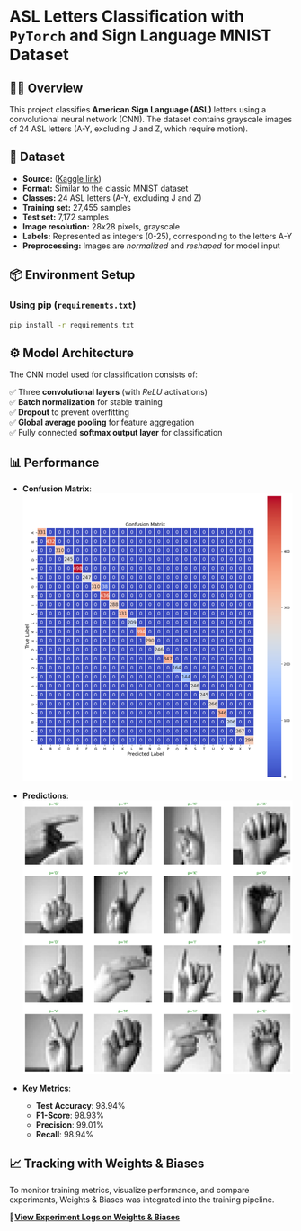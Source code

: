 # ASL Letters Classification with `PyTorch` and Sign Language MNIST Dataset

## 🖐🏻 Overview

This project classifies **American Sign Language (ASL)** letters using a convolutional neural network (CNN). The dataset contains grayscale images of 24 ASL letters (A-Y, excluding J and Z, which require motion).

## 📄 Dataset

- **Source:** ([Kaggle link](https://www.kaggle.com/datasets/datamunge/sign-language-mnist))
- **Format:** Similar to the classic MNIST dataset
- **Classes:** 24 ASL letters (A-Y, excluding J and Z)
- **Training set:** 27,455 samples
- **Test set:** 7,172 samples
- **Image resolution:** 28x28 pixels, grayscale
- **Labels:** Represented as integers (0-25), corresponding to the letters A-Y
- **Preprocessing:** Images are _normalized_ and _reshaped_ for model input

## 📦 Environment Setup

### **Using pip (`requirements.txt`)**

```bash
pip install -r requirements.txt
```

## ⚙️ Model Architecture

The CNN model used for classification consists of:

✅ Three **convolutional layers** (with _ReLU_ activations)  
✅ **Batch normalization** for stable training  
✅ **Dropout** to prevent overfitting  
✅ **Global average pooling** for feature aggregation  
✅ Fully connected **softmax output layer** for classification

## 📊 Performance

- **Confusion Matrix**:
  ![confusion matrix](reports/figures/model1/confusion_matrix.png)

- **Predictions**:
  ![predictions](reports/figures/model1/asl_mnist_preds.png)

- **Key Metrics**:
  - **Test Accuracy**: $98.94$%
  - **F1-Score**: $98.93$%
  - **Precision**: $99.01$%
  - **Recall**: $98.94$%

## 📈 Tracking with **Weights & Biases**

To monitor training metrics, visualize performance, and compare experiments, Weights & Biases was integrated into the training pipeline.

🔗[**View Experiment Logs on Weights & Biases**](https://wandb.ai/viathorrr/ASL%20Alphabet%20Classification%20with%20PyTorch?nw=nwuserviathorr)
